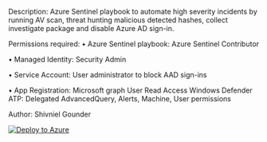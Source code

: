Description: Azure Sentinel playbook to automate high severity incidents by running AV scan, threat hunting malicious detected hashes, collect investigate package and disable Azure AD sign-in.

Permissions required:
•	Azure Sentinel playbook: Azure Sentinel Contributor 

•	Managed Identity: Security Admin

•	Service Account: User administrator to block AAD sign-ins

•	App Registration: Microsoft graph User Read Access
Windows Defender ATP: Delegated AdvancedQuery, Alerts, Machine, User permissions


Author: Shivniel Gounder

[![Deploy to Azure](https://aka.ms/deploytoazurebutton)](https://portal.azure.com/#create/Microsoft.Template/uri/https%3A%2F%2Fraw.githubusercontent.com%2FShivniel%2FAzure%2Fmain%2FAzure%2520Sentinel%2FAzure%2520Sentinel%2520Playbooks%2FMDATP_AutoResponseHighAlerts%2Fazuredeploy.json)
